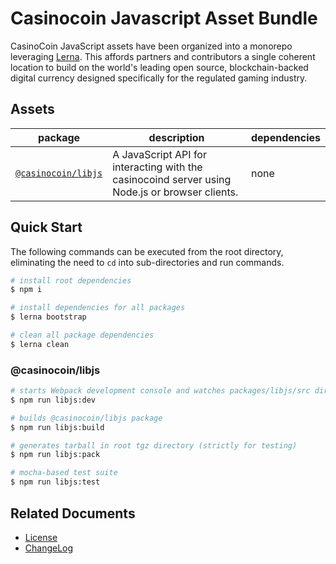 # Casinocoin Javascript Asset Bundle

CasinoCoin JavaScript assets have been organized into a monorepo leveraging [Lerna](https://github.com/lerna/lerna). This affords partners and contributors a single coherent location to build on the world's leading open source, blockchain-backed digital currency designed specifically for the regulated gaming industry.

## Assets

| package                  | description                                                                                                                                                               | dependencies                                                                            |
| ---                      | ---                                                                                                                                                                       | ---                                                                                     |
| [`@casinocoin/libjs`](./packages/libjs)      | A JavaScript API for interacting with the casinocoind server using Node.js or browser clients.                                                        | none                                                                                    |

## Quick Start

The following commands can be executed from the root directory, eliminating the need to `cd` into sub-directories and run commands.

```bash
# install root dependencies
$ npm i

# install dependencies for all packages
$ lerna bootstrap

# clean all package dependencies
$ lerna clean
```

### @casinocoin/libjs

```bash
# starts Webpack development console and watches packages/libjs/src directory
$ npm run libjs:dev

# builds @casinocoin/libjs package
$ npm run libjs:build

# generates tarball in root tgz directory (strictly for testing)
$ npm run libjs:pack

# mocha-based test suite
$ npm run libjs:test
```

## Related Documents

+ [License](LICENSE)
+ [ChangeLog](CHANGELOG.md)